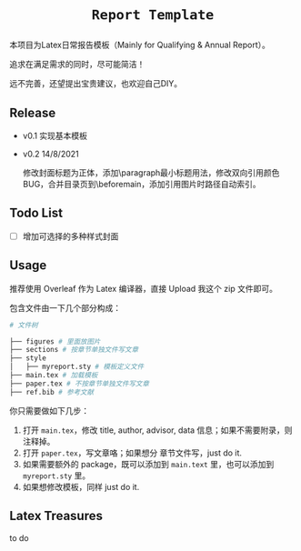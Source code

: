 # <p align=center>`Report Template`</p>



本项目为Latex日常报告模板（Mainly for Qualifying & Annual Report）。

追求在满足需求的同时，尽可能简洁！

远不完善，还望提出宝贵建议，也欢迎自己DIY。



## Release

- v0.1 实现基本模板

- v0.2 14/8/2021

  修改封面标题为正体，添加\paragraph最小标题用法，修改双向引用颜色BUG，合并目录页到\beforemain，添加引用图片时路径自动索引。



## Todo List

- [ ] 增加可选择的多种样式封面



## Usage

推荐使用 Overleaf 作为 Latex 编译器，直接 Upload 我这个 zip 文件即可。

包含文件由一下几个部分构成：

```sh
# 文件树

├── figures # 里面放图片
├── sections # 按章节单独文件写文章
├── style
│   ├── myreport.sty # 模板定义文件
├── main.tex # 加载模板
├── paper.tex # 不按章节单独文件写文章
├── ref.bib # 参考文献
```

你只需要做如下几步：

1. 打开 `main.tex`，修改 title, author, advisor, data 信息；如果不需要附录，则注释掉。
2. 打开 `paper.tex`，写文章咯；如果想分 章节文件写，just do it.
3. 如果需要额外的 package，既可以添加到 `main.text` 里，也可以添加到 `myreport.sty` 里。
4. 如果想修改模板，同样 just do it.



## Latex Treasures

to do

